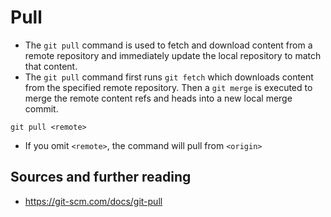 # Pull

* The ``git pull`` command is used to fetch and download content from a remote repository and immediately update the local repository to match that content.
* The ``git pull`` command first runs ``git fetch`` which downloads content from the specified remote repository. Then a ``git merge`` is executed to merge the remote content refs and heads into a new local merge commit.

```
git pull <remote>
```
* If you omit ``<remote>``, the command will pull from ``<origin>``

## Sources and further reading

* https://git-scm.com/docs/git-pull
